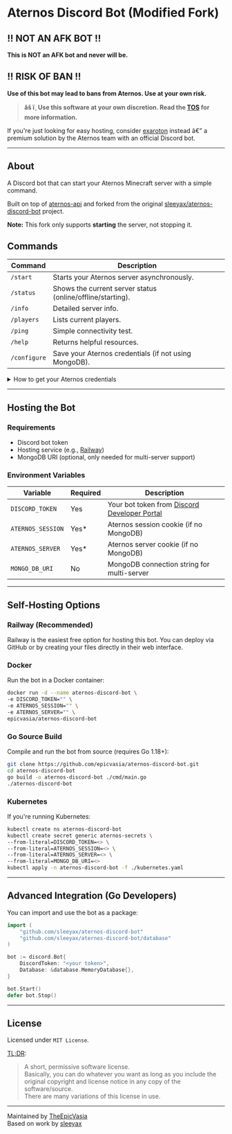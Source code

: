 # Aternos Discord Bot (Modified Fork)

## !! NOT AN AFK BOT !!
**This is NOT an AFK bot and never will be.**

## !! RISK OF BAN !!
**Use of this bot may lead to bans from Aternos. Use at your own risk.**

> **âš ï¸ Use this software at your own discretion. Read the [TOS](https://github.com/epicvasia/aternos-discord-bot/blob/main/TOS.md) for more information.**

If you're just looking for easy hosting, consider [exaroton](https://exaroton.com/) instead â€” a premium solution by the Aternos team with an official Discord bot.

---

## About
A Discord bot that can start your Aternos Minecraft server with a simple command.

Built on top of [aternos-api](https://github.com/sleeyax/aternos-api) and forked from the original [sleeyax/aternos-discord-bot](https://github.com/sleeyax/aternos-discord-bot) project.

**Note:** This fork only supports **starting** the server, not stopping it.

## Commands

| Command      | Description                                                  |
|--------------|--------------------------------------------------------------|
| `/start`     | Starts your Aternos server asynchronously.                   |
| `/status`    | Shows the current server status (online/offline/starting).   |
| `/info`      | Detailed server info.                                        |
| `/players`   | Lists current players.                                       |
| `/ping`      | Simple connectivity test.                                    |
| `/help`      | Returns helpful resources.                                   |
| `/configure` | Save your Aternos credentials (if not using MongoDB).        |

<details>
<summary>How to get your Aternos credentials</summary>

1. Go to your [Aternos server page](https://aternos.org/server/).
2. Open Developer Tools (Ctrl+Shift+I).
3. Go to the Application/Storage tab and find the cookies.
4. Copy values for `ATERNOS_SERVER` and `ATERNOS_SESSION`.
</details>

---

## Hosting the Bot

### Requirements

- Discord bot token
- Hosting service (e.g., [Railway](https://railway.app/))
- MongoDB URI (optional, only needed for multi-server support)

### Environment Variables

| Variable           | Required | Description                                 |
|--------------------|----------|---------------------------------------------|
| `DISCORD_TOKEN`    | Yes      | Your bot token from [Discord Developer Portal](https://discord.com/developers/applications) |
| `ATERNOS_SESSION`  | Yes*     | Aternos session cookie (if no MongoDB)      |
| `ATERNOS_SERVER`   | Yes*     | Aternos server cookie (if no MongoDB)       |
| `MONGO_DB_URI`     | No       | MongoDB connection string for multi-server  |

---

## Self-Hosting Options

### Railway (Recommended)
Railway is the easiest free option for hosting this bot. You can deploy via GitHub or by creating your files directly in their web interface.

### Docker
Run the bot in a Docker container:
```bash
docker run -d --name aternos-discord-bot \
-e DISCORD_TOKEN="" \
-e ATERNOS_SESSION="" \
-e ATERNOS_SERVER="" \
epicvasia/aternos-discord-bot
```

### Go Source Build
Compile and run the bot from source (requires Go 1.18+):
```bash
git clone https://github.com/epicvasia/aternos-discord-bot.git
cd aternos-discord-bot
go build -o aternos-discord-bot ./cmd/main.go
./aternos-discord-bot
```

### Kubernetes
If you're running Kubernetes:
```bash
kubectl create ns aternos-discord-bot
kubectl create secret generic aternos-secrets \
--from-literal=DISCORD_TOKEN=<> \
--from-literal=ATERNOS_SESSION=<> \
--from-literal=ATERNOS_SERVER=<> \
--from-literal=MONGO_DB_URI=<>
kubectl apply -n aternos-discord-bot -f ./kubernetes.yaml
```

---

## Advanced Integration (Go Developers)
You can import and use the bot as a package:

```go
import (
	"github.com/sleeyax/aternos-discord-bot"
	"github.com/sleeyax/aternos-discord-bot/database"
)

bot := discord.Bot{
	DiscordToken: "<your token>",
	Database: &database.MemoryDatabase{},
}

bot.Start()
defer bot.Stop()
```

---

## License
Licensed under `MIT License`.

[TL;DR](https://tldrlegal.com/license/mit-license):
> A short, permissive software license.  
> Basically, you can do whatever you want as long as you include the original copyright and license notice in any copy of the software/source.  
> There are many variations of this license in use.

---

Maintained by [TheEpicVasia](https://github.com/epicvasia)  
Based on work by [sleeyax](https://github.com/sleeyax/aternos-discord-bot)

